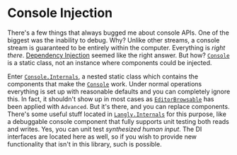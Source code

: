 ﻿# Console Injection

There's a few things that always bugged me about console APIs. One of the biggest was the inability to debug. Why? Unlike other streams, a console stream is guaranteed to be entirely within the computer. Everything is _right there_. [Dependency Injection](https://en.wikipedia.org/wiki/Dependency_injection) seemed like the right answer. But how? [`Console`](https://entomy.github.io/LibLangly/api/Langly.Console.html) is a static class, not an instance where components could be injected.

Enter [`Console.Internals`](https://entomy.github.io/LibLangly/api/Langly.Console.Internals.html), a nested static class which contains the components that make the [`Console`](https://entomy.github.io/LibLangly/api/Langly.Console.html) work. Under normal operations everything is set up with reasonable defaults and you can completely ignore this. In fact, it shouldn't show up in most cases as [`EditorBrowsable`](https://docs.microsoft.com/en-us/dotnet/api/system.componentmodel.editorbrowsableattribute) has been applied with `Advanced`. But it's there, and you can replace components. There's some useful stuff located in [`Langly.Internals`](https://entomy.github.io/LibLangly/api/Langly.Internals.html) for this purpose, like a debuggable console component that fully supports unit testing both reads and writes. Yes, you can unit test _synthesized human input_. The DI interfaces are located here as well, so if you wish to provide new functionality that isn't in this library, such is possible.